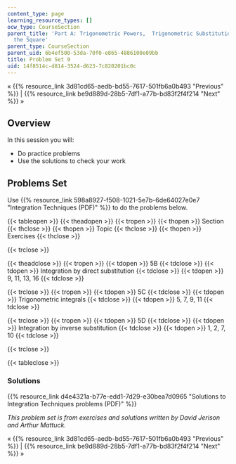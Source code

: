 ```yaml
---
content_type: page
learning_resource_types: []
ocw_type: CourseSection
parent_title: 'Part A: Trigonometric Powers,  Trigonometric Substitution and Completing
  the Square'
parent_type: CourseSection
parent_uid: 6b4ef500-53da-70f0-e865-4886100e09bb
title: Problem Set 9
uid: 14f8514c-d814-3524-d623-7c820201bc0c
---
```


« {{% resource_link 3d81cd65-aedb-bd55-7617-501fb6a0b493 "Previous" %}} | {{% resource_link be9d889d-28b5-7df1-a77b-bd83f2f4f214 "Next" %}} »

Overview
--------

In this session you will:

*   Do practice problems
*   Use the solutions to check your work

Problems Set
------------

Use {{% resource_link 598a8927-f508-1021-5e7b-6de64027e0e7 "Integration Techniques (PDF)" %}} to do the problems below.

{{< tableopen >}}
{{< theadopen >}}
{{< tropen >}}
{{< thopen >}}
Section
{{< thclose >}}
{{< thopen >}}
Topic
{{< thclose >}}
{{< thopen >}}
Exercises
{{< thclose >}}

{{< trclose >}}

{{< theadclose >}}
{{< tropen >}}
{{< tdopen >}}
5B
{{< tdclose >}}
{{< tdopen >}}
Integration by direct substitution
{{< tdclose >}}
{{< tdopen >}}
9, 11, 13, 16
{{< tdclose >}}

{{< trclose >}}
{{< tropen >}}
{{< tdopen >}}
5C
{{< tdclose >}}
{{< tdopen >}}
Trigonometric integrals
{{< tdclose >}}
{{< tdopen >}}
5, 7, 9, 11
{{< tdclose >}}

{{< trclose >}}
{{< tropen >}}
{{< tdopen >}}
5D
{{< tdclose >}}
{{< tdopen >}}
Integration by inverse substitution
{{< tdclose >}}
{{< tdopen >}}
1, 2, 7, 10
{{< tdclose >}}

{{< trclose >}}

{{< tableclose >}}

### Solutions

{{% resource_link d4e4321a-b77e-edd1-7d29-e30bea7d0965 "Solutions to Integration Techniques problems (PDF)" %}}

_This problem set is from exercises and solutions written by David Jerison and Arthur Mattuck._

« {{% resource_link 3d81cd65-aedb-bd55-7617-501fb6a0b493 "Previous" %}} | {{% resource_link be9d889d-28b5-7df1-a77b-bd83f2f4f214 "Next" %}} »